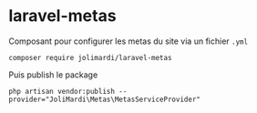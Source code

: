 # laravel-metas

Composant pour configurer les metas du site via un fichier `.yml`

```
composer require jolimardi/laravel-metas
```

Puis publish le package 

```
php artisan vendor:publish --provider="JoliMardi\Metas\MetasServiceProvider"
```

